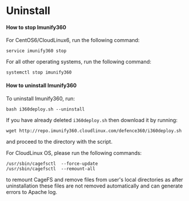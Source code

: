 # Uninstall

#### How to stop Imunify360

For CentOS6/CloudLinux6, run the following command:

<div class="notranslate">

```
service imunify360 stop
```
</div>

For all other operating systems, run the following command:

<div class="notranslate">

```
systemctl stop imunify360
```
</div>

#### How to uninstall Imunify360

To uninstall Imunify360, run:

<div class="notranslate">

```
bash i360deploy.sh --uninstall
```

</div>

If you have already deleted <span class="notranslate">`i360deploy.sh`</span> then download it by running:

<div class="notranslate">

```
wget http://repo.imunify360.cloudlinux.com/defence360/i360deploy.sh
```

</div>

and proceed to the directory with the script.


For CloudLinux OS, please run the following commands:

<div class="notranslate">

```
/usr/sbin/cagefsctl  --force-update
/usr/sbin/cagefsctl  --remount-all
```

</div>

to remount <span class="notranslate">CageFS</span> and remove files from user's local directories as after uninstallation these files are not removed automatically and can generate errors to Apache log.

<Disqus/>